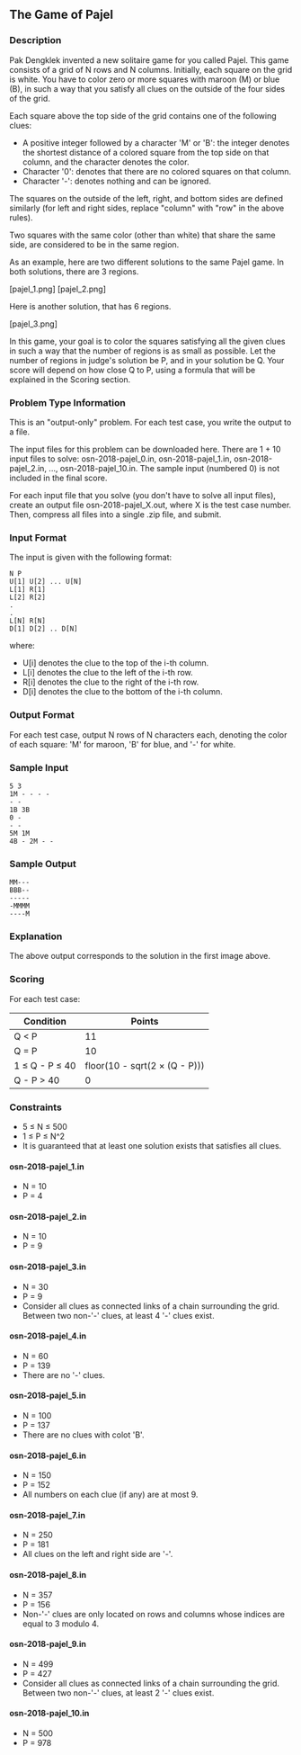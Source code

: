## The Game of Pajel

### Description

Pak Dengklek invented a new solitaire game for you called Pajel. This game consists of a grid of N rows and N columns. Initially, each square on the grid is white. You have to color zero or more squares with maroon (M) or blue (B), in such a way that you satisfy all clues on the outside of the four sides of the grid.

Each square above the top side of the grid contains one of the following clues:

- A positive integer followed by a character 'M' or 'B': the integer denotes the shortest distance of a colored square from the top side on that column, and the character denotes the color.
- Character '0': denotes that there are no colored squares on that column.
- Character '-': denotes nothing and can be ignored.

The squares on the outside of the left, right, and bottom sides are defined similarly (for left and right sides, replace "column" with "row" in the above rules).

Two squares with the same color (other than white) that share the same side, are considered to be in the same region.

As an example, here are two different solutions to the same Pajel game. In both solutions, there are 3 regions.

[pajel_1.png] [pajel_2.png]

Here is another solution, that has 6 regions.

[pajel_3.png]

In this game, your goal is to color the squares satisfying all the given clues in such a way that the number of regions is as small as possible. Let the number of regions in judge's solution be P, and in your solution be Q. Your score will depend on how close Q to P, using a formula that will be explained in the Scoring section.

### Problem Type Information

This is an "output-only" problem. For each test case, you write the output to a file. 

The input files for this problem can be downloaded here. There are 1 + 10 input files to solve: osn-2018-pajel\_0.in, osn-2018-pajel\_1.in, osn-2018-pajel\_2.in, ..., osn-2018-pajel\_10.in. The sample input (numbered 0) is not included in the final score.

For each input file that you solve (you don't have to solve all input files), create an output file osn-2018-pajel\_X.out, where X is the test case number. Then, compress all files into a single .zip file, and submit.

### Input Format

The input is given with the following format:
    
    N P
    U[1] U[2] ... U[N]
    L[1] R[1]
    L[2] R[2]
    .
    .
    L[N] R[N]
    D[1] D[2] .. D[N]

where:

- U[i] denotes the clue to the top of the i-th column.
- L[i] denotes the clue to the left of the i-th row.
- R[i] denotes the clue to the right of the i-th row.
- D[i] denotes the clue to the bottom of the i-th column.

### Output Format

For each test case, output N rows of N characters each, denoting the color of each square: 'M' for maroon, 'B' for blue, and '-' for white.

### Sample Input

    5 3
    1M - - - -
    - -
    1B 3B
    0 -
    - -
    5M 1M
    4B - 2M - -

### Sample Output

    MM---
    BBB--
    -----
    -MMMM
    ----M

### Explanation

The above output corresponds to the solution in the first image above.

### Scoring

For each test case:

| Condition      | Points                        |
| -------------- | ----------------------------- |
| Q < P          | 11                            |
| Q = P          | 10                            |
| 1 ≤ Q - P ≤ 40 | floor(10 - sqrt(2 × (Q - P))) |
| Q - P > 40     | 0                             | 


### Constraints

- 5 ≤ N ≤ 500
- 1 ≤ P ≤ N^2
- It is guaranteed that at least one solution exists that satisfies all clues.


#### osn-2018-pajel_1.in

- N = 10
- P = 4

#### osn-2018-pajel_2.in

- N = 10
- P = 9

#### osn-2018-pajel_3.in

- N = 30
- P = 9
- Consider all clues as connected links of a chain surrounding the grid. Between two non-'-' clues, at least 4 '-' clues exist.

#### osn-2018-pajel_4.in

- N = 60
- P = 139
- There are no '-' clues.

#### osn-2018-pajel_5.in

- N = 100
- P = 137
- There are no clues with colot 'B'.

#### osn-2018-pajel_6.in

- N = 150
- P = 152
- All numbers on each clue (if any) are at most 9.

#### osn-2018-pajel_7.in

- N = 250
- P = 181
- All clues on the left and right side are '-'.

#### osn-2018-pajel_8.in

- N = 357
- P = 156
- Non-'-' clues are only located on rows and columns whose indices are equal to 3 modulo 4.

#### osn-2018-pajel_9.in

- N = 499
- P = 427
- Consider all clues as connected links of a chain surrounding the grid. Between two non-'-' clues, at least 2 '-' clues exist.

#### osn-2018-pajel_10.in

- N = 500
- P = 978
